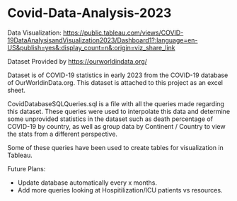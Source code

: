 # Covid-Data-Analysis-2023

Data Visualization: https://public.tableau.com/views/COVID-19DataAnalysisandVisualization2023/Dashboard1?:language=en-US&publish=yes&:display_count=n&:origin=viz_share_link

Dataset Provided by https://ourworldindata.org/

Dataset is of COVID-19 statistics in early 2023 from the COVID-19 database of OurWorldinData.org. 
This dataset is attached to this project as an excel sheet.

CovidDatabaseSQLQueries.sql is a file with all the queries made regarding this dataset.
These queries were used to interpolate this data and determine some unprovided statistics in the dataset such as death percentage of COVID-19 by country, as well as group data by Continent / Country to view the stats from a different perspective. 

Some of these queries have been used to create tables for visualization in Tableau.

Future Plans:
   - Update database automatically every x months.
   - Add more queries looking at Hospitilization/ICU patients vs resources.


